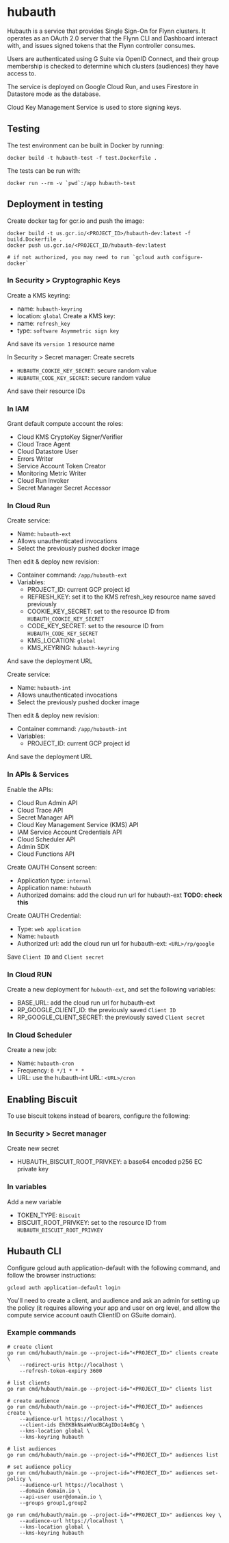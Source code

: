 # hubauth

Hubauth is a service that provides Single Sign-On for Flynn clusters. It operates as an OAuth 2.0 server that the Flynn CLI and Dashboard interact with, and issues signed tokens that the Flynn controller consumes.

Users are authenticated using G Suite via OpenID Connect, and their group membership is checked to determine which clusters (audiences) they have access to.

The service is deployed on Google Cloud Run, and uses Firestore in Datastore mode as the database.

Cloud Key Management Service is used to store signing keys.

## Testing

The test environment can be built in Docker by running:

```
docker build -t hubauth-test -f test.Dockerfile .
```

The tests can be run with:

```
docker run --rm -v `pwd`:/app hubauth-test
```

## Deployment in testing

Create docker tag for gcr.io and push the image:

```
docker build -t us.gcr.io/<PROJECT_ID>/hubauth-dev:latest -f build.Dockerfile .
docker push us.gcr.io/<PROJECT_ID/hubauth-dev:latest

# if not authorized, you may need to run `gcloud auth configure-docker`
```

### In Security > Cryptographic Keys

Create a KMS keyring: 
- name: `hubauth-keyring`
- location: `global`
Create a KMS key: 
- name: `refresh_key`
- type: `software Asymmetric sign key`

And save its `version 1` resource name

In Security > Secret manager:
Create secrets 
- `HUBAUTH_COOKIE_KEY_SECRET`: secure random value
- `HUBAUTH_CODE_KEY_SECRET`: secure random value

And save their resource IDs

### In IAM

Grant default compute account the roles:
- Cloud KMS CryptoKey Signer/Verifier
- Cloud Trace Agent
- Cloud Datastore User
- Errors Writer
- Service Account Token Creator
- Monitoring Metric Writer
- Cloud Run Invoker
- Secret Manager Secret Accessor

### In Cloud Run

Create service:
- Name: `hubauth-ext`
- Allows unauthenticated invocations
- Select the previously pushed docker image

Then edit & deploy new revision:
- Container command: `/app/hubauth-ext`
- Variables:
  - PROJECT_ID: current GCP project id
  - REFRESH_KEY: set it to the KMS refresh_key resource name saved previously
  - COOKIE_KEY_SECRET: set to the resource ID from `HUBAUTH_COOKIE_KEY_SECRET`
  - CODE_KEY_SECRET: set to the resource ID from `HUBAUTH_CODE_KEY_SECRET`
  - KMS_LOCATION: `global`
  - KMS_KEYRING: `hubauth-keyring`

And save the deployment URL

Create service:
- Name: `hubauth-int`
- Allows unauthenticated invocations
- Select the previously pushed docker image

Then edit & deploy new revision:
- Container command: `/app/hubauth-int`
- Variables:
  - PROJECT_ID: current GCP project id

And save the deployment URL

### In APIs & Services

Enable the APIs:
- Cloud Run Admin API
- Cloud Trace API	
- Secret Manager API
- Cloud Key Management Service (KMS) API
- IAM Service Account Credentials API
- Cloud Scheduler API
- Admin SDK
- Cloud Functions API

Create OAUTH Consent screen:
- Application type: `internal`
- Application name: `hubauth`
- Authorized domains: add the cloud run url for hubauth-ext **TODO: check this**

Create OAUTH Credential:
- Type: `web application`
- Name: `hubauth`
- Authorized url: add the cloud run url for hubauth-ext: `<URL>/rp/google`

Save `Client ID` and `Client secret`

### In Cloud RUN

Create a new deployment for `hubauth-ext`, and set the following variables:
- BASE_URL: add the cloud run url for hubauth-ext
- RP_GOOGLE_CLIENT_ID: the previously saved `Client ID`
- RP_GOOGLE_CLIENT_SECRET: the previously saved `Client secret`


### In Cloud Scheduler

Create a new job:
- Name: `hubauth-cron`
- Frequency: `0 */1 * * *`
- URL: use the hubauth-int URL: `<URL>/cron`


## Enabling Biscuit

To use biscuit tokens instead of bearers, configure the following:

### In Security > Secret manager

Create new secret 
- HUBAUTH_BISCUIT_ROOT_PRIVKEY: a base64 encoded p256 EC private key

### In variables

Add a new variable
- TOKEN_TYPE: `Biscuit`
- BISCUIT_ROOT_PRIVKEY:  set to the resource ID from `HUBAUTH_BISCUIT_ROOT_PRIVKEY`


## Hubauth CLI

Configure gcloud auth application-default with the following command, and follow the browser instructions:

```
gcloud auth application-default login
```

You'll need to create a client, and audience and ask an admin for setting up the policy (it requires allowing your app and user on org level, and allow the compute service account oauth ClientID on GSuite domain).

### Example commands

```
# create client
go run cmd/hubauth/main.go --project-id="<PROJECT_ID>" clients create \
    --redirect-uris http://localhost \
    --refresh-token-expiry 3600

# list clients
go run cmd/hubauth/main.go --project-id="<PROJECT_ID>" clients list

# create audience
go run cmd/hubauth/main.go --project-id="<PROJECT_ID>" audiences create \
    --audience-url https://localhost \
    --client-ids EhEKBkNsaWVudBCAgIDo14eBCg \
    --kms-location global \
    --kms-keyring hubauth

# list audiences
go run cmd/hubauth/main.go --project-id="<PROJECT_ID>" audiences list

# set audience policy
go run cmd/hubauth/main.go --project-id="<PROJECT_ID>" audiences set-policy \
    --audience-url https://localhost \
    --domain domain.io \
    --api-user user@domain.io \
    --groups group1,group2

go run cmd/hubauth/main.go --project-id="<PROJECT_ID>" audiences key \
    --audience-url https://localhost \
    --kms-location global \
    --kms-keyring hubauth
```
